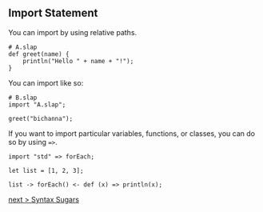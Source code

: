 ## Import Statement

You can import by using relative paths.


```
# A.slap
def greet(name) {
    println("Hello " + name + "!");
}
```
You can import like so:
```
# B.slap
import "A.slap";

greet("bichanna");
```

If you want to import particular variables, functions, or classes, you can do so by using `=>`.
```
import "std" => forEach;

let list = [1, 2, 3];

list -> forEach() <- def (x) => println(x);
```

[next > Syntax Sugars](https://github.com/bichanna/slap/blob/master/docs/syntax_doc/syntax_sugars.md#string-interpolation)
